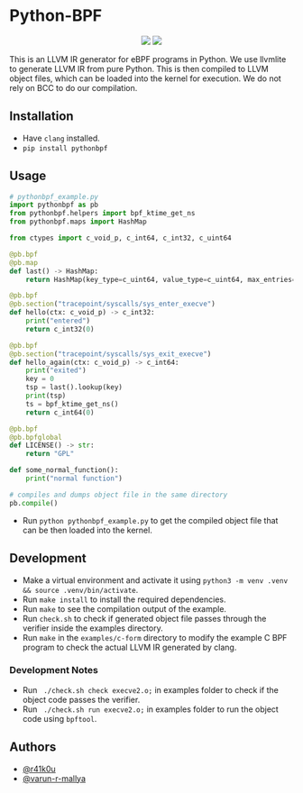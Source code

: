 # Python-BPF
<p align="center">
<a href="https://www.python.org/downloads/release/python-3080/"><img src="https://img.shields.io/badge/python-3.8-blue.svg"></a>
<a href="https://pypi.org/project/pythonbpf"><img src="https://badge.fury.io/py/pythonbpf.svg"></a>
</p>

This is an LLVM IR generator for eBPF programs in Python. We use llvmlite to generate LLVM IR from pure Python. This is then compiled to LLVM object files, which can be loaded into the kernel for execution. We do not rely on BCC to do our compilation.

##  Installation
- Have `clang` installed.
- `pip install pythonbpf`

## Usage
```python
# pythonbpf_example.py
import pythonbpf as pb
from pythonbpf.helpers import bpf_ktime_get_ns
from pythonbpf.maps import HashMap

from ctypes import c_void_p, c_int64, c_int32, c_uint64

@pb.bpf
@pb.map
def last() -> HashMap:
    return HashMap(key_type=c_uint64, value_type=c_uint64, max_entries=1)

@pb.bpf
@pb.section("tracepoint/syscalls/sys_enter_execve")
def hello(ctx: c_void_p) -> c_int32:
    print("entered")
    return c_int32(0)

@pb.bpf
@pb.section("tracepoint/syscalls/sys_exit_execve")
def hello_again(ctx: c_void_p) -> c_int64:
    print("exited")
    key = 0
    tsp = last().lookup(key)
    print(tsp)
    ts = bpf_ktime_get_ns()
    return c_int64(0)

@pb.bpf
@pb.bpfglobal
def LICENSE() -> str:
    return "GPL"

def some_normal_function():
    print("normal function")

# compiles and dumps object file in the same directory
pb.compile()
```
- Run `python pythonbpf_example.py` to get the compiled object file that can be then loaded into the kernel.

## Development
- Make a virtual environment and activate it using `python3 -m venv .venv && source .venv/bin/activate`.  
- Run `make install` to install the required dependencies.  
- Run `make` to see the compilation output of the example.  
- Run `check.sh` to check if generated object file passes through the verifier inside the examples directory.  
- Run `make` in the `examples/c-form` directory to modify the example C BPF program to check the actual LLVM IR generated by clang.

### Development Notes
- Run ` ./check.sh check execve2.o;` in examples folder to check if the object code passes the verifier.
- Run ` ./check.sh run execve2.o;` in examples folder to run the object code using `bpftool`.

## Authors
- [@r41k0u](https://github.com/r41k0u)
- [@varun-r-mallya](https://github.com/varun-r-mallya)

